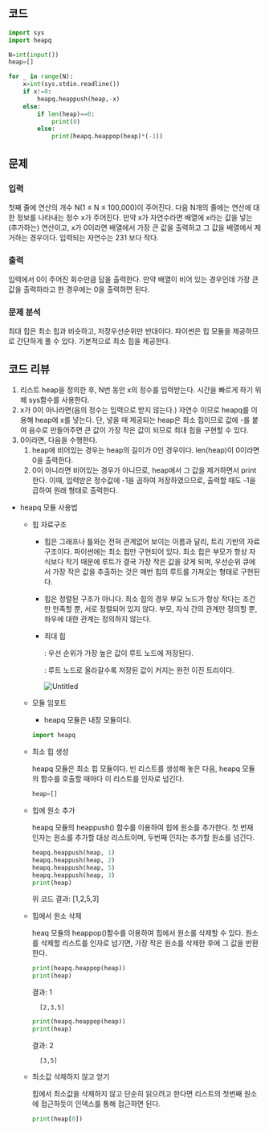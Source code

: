 ## 코드

```python
import sys
import heapq

N=int(input())
heap=[]

for _ in range(N):
    x=int(sys.stdin.readline())
    if x!=0:
        heapq.heappush(heap,-x)
    else:
        if len(heap)==0:
            print(0)
        else:
            print(heapq.heappop(heap)*(-1))
```

## 문제

### 입력

 첫째 줄에 연산의 개수 N(1 ≤ N ≤ 100,000)이 주어진다. 다음 N개의 줄에는 연산에 대한 정보를 나타내는 정수 x가 주어진다. 만약 x가 자연수라면 배열에 x라는 값을 넣는(추가하는) 연산이고, x가 0이라면 배열에서 가장 큰 값을 출력하고 그 값을 배열에서 제거하는 경우이다. 입력되는 자연수는 231
보다 작다.

### 출력

 입력에서 0이 주어진 회수만큼 답을 출력한다. 만약 배열이 비어 있는 경우인데 가장 큰 값을 출력하라고 한 경우에는 0을 출력하면 된다.

### 문제 분석

최대 힙은 최소 힙과 비슷하고, 저장우선순위만 반대이다. 파이썬은 힙 모듈을 제공하므로 간단하게 풀 수 있다. 기본적으로 최소 힙을 제공한다.

## 코드 리뷰

1. 리스트 heap을 정의한 후, N번 동안 x의 정수를 입력받는다. 시간을 빠르게 하기 위해 sys함수를 사용한다.
2. x가 0이 아니라면(음의 정수는 입력으로 받지 않는다.) 자연수 이므로 heapq를 이용해 heap에 x를 넣는다. 단, 넣을 때 제공되는 heap은 최소 힙이므로 값에 -를 붙여 음수로 만들어주면 큰 값이 가장 작은 값이 되므로 최대 힙을 구현할 수 있다.
3. 0이라면, 다음을 수행한다. 
    1. heap에 비어있는 경우는 heap의 길이가 0인 경우이다. len(heap)이 0이라면 0을 출력한다.
    2. 0이 아니라면 비어있는 경우가 아니므로, heap에서 그 값을 제거하면서 print한다. 이때, 입력받은 정수값에 -1을 곱하여 저장하였으므로, 출력할 때도 -1을 곱하여 원래 형태로 출력한다.
    
- heapq 모듈 사용법
    - 힙 자료구조
        - 힙은 그래프나 틀와는 전혀 관계없어 보이는 이름과 달리, 트리 기반의 자료구조이다. 파이썬에는 최소 힙만 구현되어 있다. 최소 힙은 부모가 항상 자식보다 작기 때문에 루트가 결국 가장 작은 값을 갖게 되며, 우선순위 큐에서 가장 작은 값을 추출하는 것은 매번 힙의 루트를 가져오는 형태로 구현된다.
        - 힙은 정렬된 구조가 아니다. 최소 힙의 경우 부모 노드가 항상 작다는 조건만 만족할 뿐, 서로 정렬되어 있지 않다. 부모, 자식 간의 관계만 정의할 뿐, 좌우에 대한 관계는 정의하지 않는다.
        - 최대 힙
            
            : 우선 순위가 가장 높은 값이 루트 노드에 저장된다.
            
            : 루트 노드로 올라갈수록 저장된 값이 커지는 완전 이진 트리이다.
            
            ![Untitled](https://s3-us-west-2.amazonaws.com/secure.notion-static.com/bfc585e8-0513-4145-88d7-97bbf3bb38b8/Untitled.png)
            
    - 모듈 임포트
        - heapq 모듈은 내장 모듈이다.
        
        ```python
        import heapq
        ```
        
    - 최소 힙 생성
        
        heapq 모듈은 최소 힙 모듈이다. 빈 리스트를 생성해 놓은 다음, heapq 모듈의 함수를 호출할 때마다 이 리스트를 인자로 넘긴다.
        
        ```python
        heap=[]
        ```
        
    - 힙에 원소 추가
        
        heapq 모듈의 heappush() 함수를 이용하여 힙에 원소를 추가한다. 첫 번재 인자는 원소를 추가할 대상 리스트이며, 두번째 인자는 추가할 원소를 넘긴다.
        
        ```python
        heapq.heappush(heap, 1)
        heapq.heappush(heap, 2)
        heapq.heappush(heap, 5)
        heapq.heappush(heap, 3)
        print(heap)
        ```
        
        위 코드 결과: [1,2,5,3]
        
    - 힙에서 원소 삭제
        
        heaq 모듈의 heappop()함수를 이용하여 힙에서 원소를 삭제할 수 있다. 원소를 삭제할 리스트를 인자로 넘기면, 가장 작은 원소를 삭제한 후에 그 값을 반환한다.
        
        ```python
        print(heapq.heappop(heap))
        print(heap)
        ```
        
        결과: 1
        
            [2,3,5]
        
        ```python
        print(heapq.heappop(heap))
        print(heap)
        ```
        
        결과: 2
        
            [3,5]
        
    - 최소값 삭제하지 않고 얻기
        
        힙에서 최소값을 삭제하지 않고 단순히 읽으려고 한다면 리스트의 첫번째 원소에 접근하듯이 인덱스를 통해 접근하면 된다.
        
        ```python
        print(heap[0])
        ```